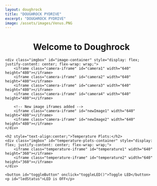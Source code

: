 ```yaml
---
layout: doughrock
title: "DOUGHROCK PYDRIVE"
excerpt: "DOUGHROCK PYDRIVE"
image: /assets/images/Venus.PNG
---
```


<div class="center">
    <h1 style="text-align:center;">Welcome to Doughrock</h1>

    <div class="imgbox" id="image-container" style="display: flex; justify-content: center; flex-wrap: wrap;">
        <iframe class="camera-iframe" id="camera1" width="640" height="480"></iframe>
        <iframe class="camera-iframe" id="camera2" width="640" height="480"></iframe>
        <iframe class="camera-iframe" id="camera3" width="640" height="480"></iframe>
        <iframe class="camera-iframe" id="camera4" width="640" height="480"></iframe>

        <!-- New image iframes added -->
        <iframe class="camera-iframe" id="newImage1" width="640" height="480"></iframe>
        <iframe class="camera-iframe" id="newImage2" width="640" height="480"></iframe>
    </div>

    <h2 style="text-align:center;">Temperature Plots:</h2>
    <div class="imgbox" id="temperature-plots-container" style="display: flex; justify-content: center; flex-wrap: wrap;">
        <iframe class="temperature-iframe" id="temperature1" width="640" height="360"></iframe>
        <iframe class="temperature-iframe" id="temperature2" width="640" height="360"></iframe>
    </div>

    <button id="toggleButton" onclick="toggleLED()">Toggle LED</button>
    <p id="ledStatus">LED is OFF</p>
</div>

<style>
    /* Common iframe styling */
    iframe {
        border: none;
        width: 100%;
        height: auto;
        max-width: 640px; /* Prevents exceeding the original dimensions */
    }

    /* Camera iframes with a 4:3 ratio */
    .camera-iframe {
        aspect-ratio: 4 / 3; /* Maintains 4:3 aspect ratio */
    }

    /* Temperature plot iframes with a 16:9 ratio */
    .temperature-iframe {
        aspect-ratio: 16 / 9; /* Maintains 16:9 aspect ratio */
    }

    /* Flex layout for larger screens */
    .row-layout {
        display: flex;
        flex-direction: row;
        justify-content: center;
        flex-wrap: wrap;
    }

    /* Column layout for small screens */
    .column-layout {
        display: flex;
        flex-direction: column;
    }

    /* Portrait mode adjustments for smaller screens */
    @media screen and (max-width: 768px) {
        iframe {
            width: 90%; /* Make iframes take up 90% of the screen width */
            height: auto; /* Keep height proportional to width */
        }

        .imgbox {
            display: flex;
            flex-direction: column;
            align-items: center; /* Center the iframes on smaller screens */
        }
    }
</style>

<script>
var ledState = false;

function toggleLED() {
    var toggleButton = document.getElementById('toggleButton');
    var ledStatus = document.getElementById('ledStatus');

    if (ledState) {
        // Turn LED off
        ledState = false;
        toggleButton.textContent = "Turn LED On";
        ledStatus.textContent = "LED is OFF";
    } else {
        // Turn LED on
        ledState = true;
        toggleButton.textContent = "Turn LED Off";
        ledStatus.textContent = "LED is ON";
    }
}

function appendTimestampToUrl(url) {
    const timestamp = new Date().getTime(); // Get current timestamp
    return `${url}?t=${timestamp}`; // Append timestamp to URL
}

function updateIframeSources() {
    document.getElementById('camera1').src = appendTimestampToUrl('https://drive.google.com/file/d/10b5QfBtU1xx-qggz_UjoZn0sMfJmT9ZI/preview');
    document.getElementById('camera2').src = appendTimestampToUrl('https://drive.google.com/file/d/19KHRWco6o_U3SB1Zsof58MvGyPbO6j__/preview');
    document.getElementById('camera3').src = appendTimestampToUrl('https://drive.google.com/file/d/11yc6_LOWjh5L9pXkMV1-pV8QbidulJSQ/preview');
    document.getElementById('camera4').src = appendTimestampToUrl('https://drive.google.com/file/d/1prHvQ2rbwoUfv5nf-ig4mAGznxFbePXq/preview');

    document.getElementById('temperature1').src = appendTimestampToUrl('https://drive.google.com/file/d/1CUPkHJvfNaihCiTkOycwY8zlptEwW5-r/preview');
    document.getElementById('temperature2').src = appendTimestampToUrl('https://drive.google.com/file/d/1KNUjtFYwoI3hzEsjXtSgB0L2DDajNKfH/preview');

    // Add new image drive links
    document.getElementById('newImage1').src = appendTimestampToUrl('https://drive.google.com/file/d/1vco7jhaA1L2W-uKgMNonyE0o9P7EDLOS/preview');
    document.getElementById('newImage2').src = appendTimestampToUrl('https://drive.google.com/file/d/1qD91XKt-wZAsEPd8OFikLe21v6bVIpcM/preview');
}

// This function updates the image sources when the page loads
window.onload = function() {
    updateIframeSources();
    arrangeImages();
}

function arrangeImages() {
    const imageContainer = document.getElementById('image-container');
    const temperaturePlotsContainer = document.getElementById('temperature-plots-container');
    const screenWidth = window.innerWidth;
    const screenHeight = window.innerHeight;

    if (screenWidth < 768) {
        // Small screen (e.g., phones in portrait mode): Display images in a column
        imageContainer.classList.remove('widescreen-grid');
        imageContainer.classList.add('column-layout');
    } else if (screenWidth > screenHeight) {
        // Widescreen mode (e.g., tablets/PCs in landscape mode): Display images in a 2x2 grid
        imageContainer.classList.remove('column-layout');
        imageContainer.classList.add('widescreen-grid');
    } else {
        // Larger screens in portrait or non-widescreen mode: Display images in a row
        imageContainer.classList.remove('widescreen-grid');
        imageContainer.classList.remove('column-layout');
        imageContainer.classList.add('row-layout');
    }
}

function handleOrientationChange() {
    arrangeImages();
}

// Event listener to handle screen orientation changes
window.addEventListener('resize', handleOrientationChange);
</script>
